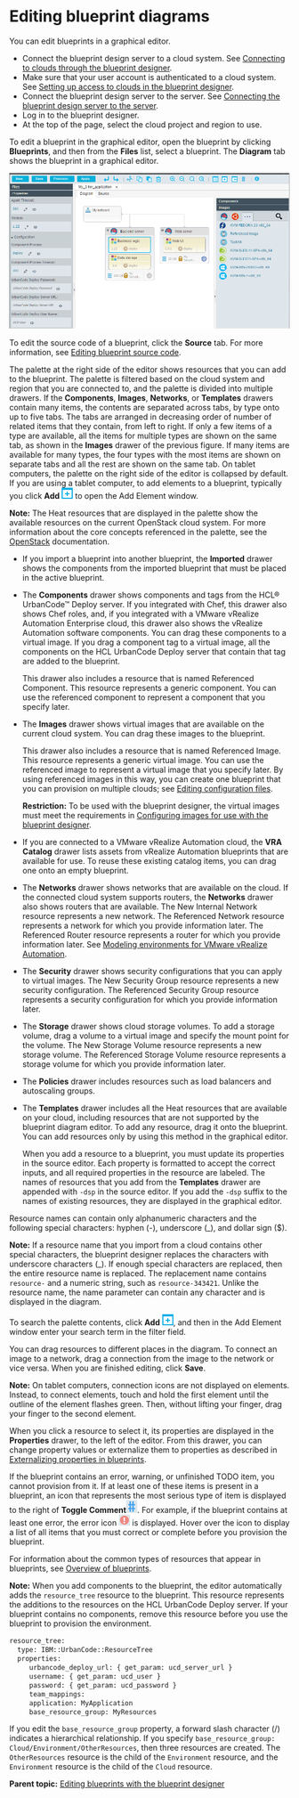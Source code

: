 # Editing blueprint diagrams

You can edit blueprints in a graphical editor.

-   Connect the blueprint design server to a cloud system. See [Connecting to clouds through the blueprint designer](security_cloud_connection.md).
-   Make sure that your user account is authenticated to a cloud system. See [Setting up access to clouds in the blueprint designer](../../com.udeploy.admin.doc/topics/security_auth_bds.md).
-   Connect the blueprint design server to the server. See [Connecting the blueprint design server to the server](../../com.udeploy.doc/topics/ucdp_integrate.md).
-   Log in to the blueprint designer.
-   At the top of the page, select the cloud project and region to use.

To edit a blueprint in the graphical editor, open the blueprint by clicking **Blueprints**, and then from the **Files** list, select a blueprint. The **Diagram** tab shows the blueprint in a graphical editor.

![Diagram mode of blueprint designer.](../images/blueprint_diagram.gif)

To edit the source code of a blueprint, click the **Source** tab. For more information, see [Editing blueprint source code](blueprint_source.md).

The palette at the right side of the editor shows resources that you can add to the blueprint. The palette is filtered based on the cloud system and region that you are connected to, and the palette is divided into multiple drawers. If the **Components**, **Images**, **Networks**, or **Templates** drawers contain many items, the contents are separated across tabs, by type onto up to five tabs. The tabs are arranged in decreasing order of number of related items that they contain, from left to right. If only a few items of a type are available, all the items for multiple types are shown on the same tab, as shown in the **Images** drawer of the previous figure. If many items are available for many types, the four types with the most items are shown on separate tabs and all the rest are shown on the same tab. On tablet computers, the palette on the right side of the editor is collapsed by default. If you are using a tablet computer, to add elements to a blueprint, typically you click **Add** ![](../images/icons/add_resource.gif) to open the Add Element window.

**Note:** The Heat resources that are displayed in the palette show the available resources on the current OpenStack cloud system. For more information about the core concepts referenced in the palette, see the [OpenStack](https://docs.openstack.org) documentation.

-   If you import a blueprint into another blueprint, the **Imported** drawer shows the components from the imported blueprint that must be placed in the active blueprint.
-   The **Components** drawer shows components and tags from the HCL® UrbanCode™ Deploy server. If you integrated with Chef, this drawer also shows Chef roles, and, if you integrated with a VMware vRealize Automation Enterprise cloud, this drawer also shows the vRealize Automation software components. You can drag these components to a virtual image. If you drag a component tag to a virtual image, all the components on the HCL UrbanCode Deploy server that contain that tag are added to the blueprint.

    This drawer also includes a resource that is named Referenced Component. This resource represents a generic component. You can use the referenced component to represent a component that you specify later.

-   The **Images** drawer shows virtual images that are available on the current cloud system. You can drag these images to the blueprint.

    This drawer also includes a resource that is named Referenced Image. This resource represents a generic virtual image. You can use the referenced image to represent a virtual image that you specify later. By using referenced images in this way, you can create one blueprint that you can provision on multiple clouds; see [Editing configuration files](blueprint_configs.md).

    **Restriction:** To be used with the blueprint designer, the virtual images must meet the requirements in [Configuring images for use with the blueprint designer](cloud_connect_vm_requirements.md).

-   If you are connected to a VMware vRealize Automation cloud, the **VRA Catalog** drawer lists assets from vRealize Automation blueprints that are available for use. To reuse these existing catalog items, you can drag one onto an empty blueprint.
-   The **Networks** drawer shows networks that are available on the cloud. If the connected cloud system supports routers, the **Networks** drawer also shows routers that are available. The New Internal Network resource represents a new network. The Referenced Network resource represents a network for which you provide information later. The Referenced Router resource represents a router for which you provide information later. See [Modeling environments for VMware vRealize Automation](blueprint_edit_vra.md#).
-   The **Security** drawer shows security configurations that you can apply to virtual images. The New Security Group resource represents a new security configuration. The Referenced Security Group resource represents a security configuration for which you provide information later.
-   The **Storage** drawer shows cloud storage volumes. To add a storage volume, drag a volume to a virtual image and specify the mount point for the volume. The New Storage Volume resource represents a new storage volume. The Referenced Storage Volume resource represents a storage volume for which you provide information later.
-   The **Policies** drawer includes resources such as load balancers and autoscaling groups.
-   The **Templates** drawer includes all the Heat resources that are available on your cloud, including resources that are not supported by the blueprint diagram editor. To add any resource, drag it onto the blueprint. You can add resources only by using this method in the graphical editor.

    When you add a resource to a blueprint, you must update its properties in the source editor. Each property is formatted to accept the correct inputs, and all required properties in the resource are labeled. The names of resources that you add from the **Templates** drawer are appended with `-dsp` in the source editor. If you add the `-dsp` suffix to the names of existing resources, they are displayed in the graphical editor.


Resource names can contain only alphanumeric characters and the following special characters: hyphen \(-\), underscore \(\_\), and dollar sign \($\).

**Note:** If a resource name that you import from a cloud contains other special characters, the blueprint designer replaces the characters with underscore characters \(\_\). If enough special characters are replaced, then the entire resource name is replaced. The replacement name contains `resource-` and a numeric string, such as `resource-343421`. Unlike the resource name, the name parameter can contain any character and is displayed in the diagram.

To search the palette contents, click **Add** ![](../images/icons/add_resource.gif), and then in the Add Element window enter your search term in the filter field.

You can drag resources to different places in the diagram. To connect an image to a network, drag a connection from the image to the network or vice versa. When you are finished editing, click **Save**.

**Note:** On tablet computers, connection icons are not displayed on elements. Instead, to connect elements, touch and hold the first element until the outline of the element flashes green. Then, without lifting your finger, drag your finger to the second element.

When you click a resource to select it, its properties are displayed in the **Properties** drawer, to the left of the editor. From this drawer, you can change property values or externalize them to properties as described in [Externalizing properties in blueprints](blueprint_props_externalize.md).

If the blueprint contains an error, warning, or unfinished TODO item, you cannot provision from it. If at least one of these items is present in a blueprint, an icon that represents the most serious type of item is displayed to the right of **Toggle Comment**![](../images/icons/toggle_comment.gif). For example, if the blueprint contains at least one error, the error icon ![](../images/icons/error.gif) is displayed. Hover over the icon to display a list of all items that you must correct or complete before you provision the blueprint.

For information about the common types of resources that appear in blueprints, see [Overview of blueprints](blueprint_cpt.md).

**Note:** When you add components to the blueprint, the editor automatically adds the `resource_tree` resource to the blueprint. This resource represents the additions to the resources on the HCL UrbanCode Deploy server. If your blueprint contains no components, remove this resource before you use the blueprint to provision the environment.

```
resource_tree:
  type: IBM::UrbanCode::ResourceTree
  properties: 
     urbancode_deploy_url: { get_param: ucd_server_url }
     username: { get_param: ucd_user }
     password: { get_param: ucd_password }
     team_mappings: 
     application: MyApplication
     base_resource_group: MyResources
```

If you edit the `base_resource_group` property, a forward slash character \(/\) indicates a hierarchical relationship. If you specify `base_resource_group: Cloud/Environment/OtherResources`, then three resources are created. The `OtherResources` resource is the child of the `Environment` resource, and the `Environment` resource is the child of the `Cloud` resource.

**Parent topic:** [Editing blueprints with the blueprint designer](../../com.edt.doc/topics/blueprint_create.md)

